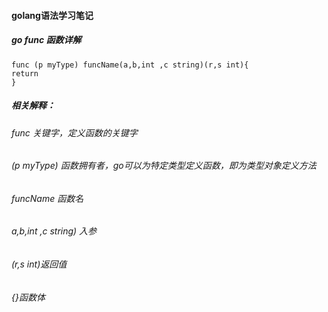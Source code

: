 #### golang语法学习笔记
##### go func 函数详解
```gotemplate
func (p myType) funcName(a,b,int ,c string)(r,s int){
return
}
```
##### 相关解释：
###### func 关键字，定义函数的关键字
###### (p myType) 函数拥有者，go可以为特定类型定义函数，即为类型对象定义方法
###### funcName 函数名
###### a,b,int ,c string) 入参
###### (r,s int)返回值
###### {}函数体